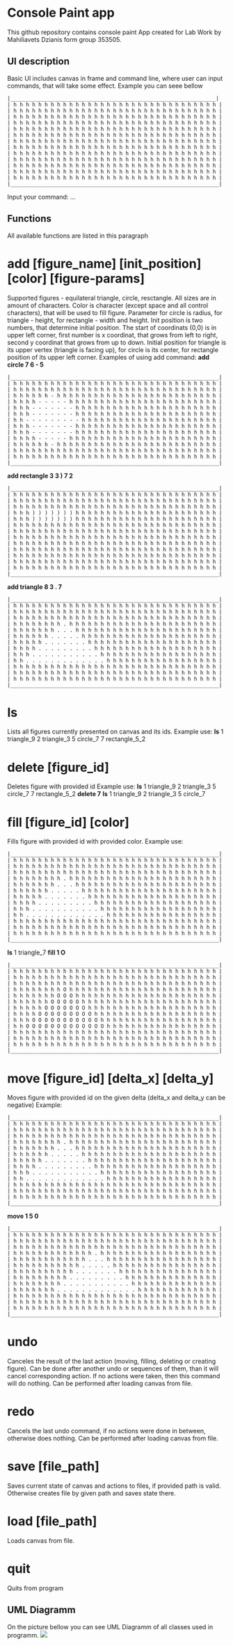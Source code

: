 # Console Paint app
This github repository contains console paint App created for Lab Work by Mahiliavets Dzianis form group 353505. 
## UI description
Basic UI includes canvas in frame and command line, where user can input commands, that will take some effect. Example you can seee bellow
```
|__________________________________________________________________|
| h h h h h h h h h h h h h h h h h h h h h h h h h h h h h h h h h |
| h h h h h h h h h h h h h h h h h h h h h h h h h h h h h h h h h |
| h h h h h h h h h h h h h h h h h h h h h h h h h h h h h h h h h |
| h h h h h h h h h h h h h h h h h h h h h h h h h h h h h h h h h |
| h h h h h h h h h h h h h h h h h h h h h h h h h h h h h h h h h |
| h h h h h h h h h h h h h h h h h h h h h h h h h h h h h h h h h |
| h h h h h h h h h h h h h h h h h h h h h h h h h h h h h h h h h |
| h h h h h h h h h h h h h h h h h h h h h h h h h h h h h h h h h |
| h h h h h h h h h h h h h h h h h h h h h h h h h h h h h h h h h |
| h h h h h h h h h h h h h h h h h h h h h h h h h h h h h h h h h |
| h h h h h h h h h h h h h h h h h h h h h h h h h h h h h h h h h |
| h h h h h h h h h h h h h h h h h h h h h h h h h h h h h h h h h |
| h h h h h h h h h h h h h h h h h h h h h h h h h h h h h h h h h |
|___________________________________________________________________|
```
Input your command: ...

## Functions
All available functions are listed in this paragraph 
# add [figure_name] [init_position] [color] [figure-params]
Supported figures - equilateral triangle, circle, resctangle.
All sizes are in amount of characters. Color is character (except space and all control characters), that will be used to fill figure. 
Parameter for circle is radius, for triangle - height, for rectangle - width and height.
Init position is two numbers, that determine initial position. The start of coordinats (0,0) is in upper left corner, first number is x coordinat, that grows from left to right, second y coordinat that grows from up to down.
Initial position for triangle is its upper vertex (triangle is facing up), for circle is its center, for rectangle position of its upper left corner.
Examples of using add command:
**add circle 7 6 - 5** 
```
|___________________________________________________________________|
| h h h h h h h h h h h h h h h h h h h h h h h h h h h h h h h h h |
| h h h h h h h h h h h h h h h h h h h h h h h h h h h h h h h h h |
| h h h h h h - h h h h h h h h h h h h h h h h h h h h h h h h h h |
| h h h h - - - - - h h h h h h h h h h h h h h h h h h h h h h h h |
| h h h - - - - - - - h h h h h h h h h h h h h h h h h h h h h h h |
| h h h - - - - - - - h h h h h h h h h h h h h h h h h h h h h h h |
| h h - - - - - - - - - h h h h h h h h h h h h h h h h h h h h h h |
| h h h - - - - - - - h h h h h h h h h h h h h h h h h h h h h h h |
| h h h - - - - - - - h h h h h h h h h h h h h h h h h h h h h h h |
| h h h h - - - - - h h h h h h h h h h h h h h h h h h h h h h h h |
| h h h h h h - h h h h h h h h h h h h h h h h h h h h h h h h h h |
| h h h h h h h h h h h h h h h h h h h h h h h h h h h h h h h h h |
| h h h h h h h h h h h h h h h h h h h h h h h h h h h h h h h h h |
|___________________________________________________________________|
```
**add rectangle 3 3 ) 7 2**
```
|___________________________________________________________________|
| h h h h h h h h h h h h h h h h h h h h h h h h h h h h h h h h h |
| h h h h h h h h h h h h h h h h h h h h h h h h h h h h h h h h h |
| h h h h h h h h h h h h h h h h h h h h h h h h h h h h h h h h h |
| h h h ) ) ) ) ) ) ) h h h h h h h h h h h h h h h h h h h h h h h |
| h h h ) ) ) ) ) ) ) h h h h h h h h h h h h h h h h h h h h h h h |
| h h h h h h h h h h h h h h h h h h h h h h h h h h h h h h h h h |
| h h h h h h h h h h h h h h h h h h h h h h h h h h h h h h h h h |
| h h h h h h h h h h h h h h h h h h h h h h h h h h h h h h h h h |
| h h h h h h h h h h h h h h h h h h h h h h h h h h h h h h h h h |
| h h h h h h h h h h h h h h h h h h h h h h h h h h h h h h h h h |
| h h h h h h h h h h h h h h h h h h h h h h h h h h h h h h h h h |
| h h h h h h h h h h h h h h h h h h h h h h h h h h h h h h h h h |
| h h h h h h h h h h h h h h h h h h h h h h h h h h h h h h h h h |
|___________________________________________________________________|
```
**add triangle 8 3 . 7**
```
|___________________________________________________________________|
| h h h h h h h h h h h h h h h h h h h h h h h h h h h h h h h h h |
| h h h h h h h h h h h h h h h h h h h h h h h h h h h h h h h h h |
| h h h h h h h h h h h h h h h h h h h h h h h h h h h h h h h h h |
| h h h h h h h h . h h h h h h h h h h h h h h h h h h h h h h h h |
| h h h h h h h . . . h h h h h h h h h h h h h h h h h h h h h h h |
| h h h h h h . . . . . h h h h h h h h h h h h h h h h h h h h h h |
| h h h h h . . . . . . . h h h h h h h h h h h h h h h h h h h h h |
| h h h h . . . . . . . . . h h h h h h h h h h h h h h h h h h h h |
| h h h . . . . . . . . . . . h h h h h h h h h h h h h h h h h h h |
| h h . . . . . . . . . . . . . h h h h h h h h h h h h h h h h h h |
| h h h h h h h h h h h h h h h h h h h h h h h h h h h h h h h h h |
| h h h h h h h h h h h h h h h h h h h h h h h h h h h h h h h h h |
| h h h h h h h h h h h h h h h h h h h h h h h h h h h h h h h h h |
|___________________________________________________________________|
```
# ls
Lists all figures currently presented on canvas and its ids.
Example use:
**ls**
1 triangle_9
2 triangle_3
5 circle_7
7 rectangle_5_2

# delete [figure_id]
Deletes figure with provided id
Example use:
**ls**
1 triangle_9
2 triangle_3
5 circle_7
7 rectangle_5_2
**delete 7**
**ls**
1 triangle_9
2 triangle_3
5 circle_7
# fill [figure_id] [color]
Fills figure with provided id with provided color.
Example use:
```
|___________________________________________________________________|
| h h h h h h h h h h h h h h h h h h h h h h h h h h h h h h h h h |
| h h h h h h h h h h h h h h h h h h h h h h h h h h h h h h h h h |
| h h h h h h h h h h h h h h h h h h h h h h h h h h h h h h h h h |
| h h h h h h h h . h h h h h h h h h h h h h h h h h h h h h h h h |
| h h h h h h h . . . h h h h h h h h h h h h h h h h h h h h h h h |
| h h h h h h . . . . . h h h h h h h h h h h h h h h h h h h h h h |
| h h h h h . . . . . . . h h h h h h h h h h h h h h h h h h h h h |
| h h h h . . . . . . . . . h h h h h h h h h h h h h h h h h h h h |
| h h h . . . . . . . . . . . h h h h h h h h h h h h h h h h h h h |
| h h . . . . . . . . . . . . . h h h h h h h h h h h h h h h h h h |
| h h h h h h h h h h h h h h h h h h h h h h h h h h h h h h h h h |
| h h h h h h h h h h h h h h h h h h h h h h h h h h h h h h h h h |
| h h h h h h h h h h h h h h h h h h h h h h h h h h h h h h h h h |
|___________________________________________________________________|
```
**ls**
1 triangle_7
**fill 1 O**
```
|___________________________________________________________________|
| h h h h h h h h h h h h h h h h h h h h h h h h h h h h h h h h h |
| h h h h h h h h h h h h h h h h h h h h h h h h h h h h h h h h h |
| h h h h h h h h h h h h h h h h h h h h h h h h h h h h h h h h h |
| h h h h h h h h O h h h h h h h h h h h h h h h h h h h h h h h h |
| h h h h h h h O O O h h h h h h h h h h h h h h h h h h h h h h h |
| h h h h h h O O O O O h h h h h h h h h h h h h h h h h h h h h h |
| h h h h h O O O O O O O h h h h h h h h h h h h h h h h h h h h h |
| h h h h O O O O O O O O O h h h h h h h h h h h h h h h h h h h h |
| h h h O O O O O O O O O O O h h h h h h h h h h h h h h h h h h h |
| h h O O O O O O O O O O O O O h h h h h h h h h h h h h h h h h h |
| h h h h h h h h h h h h h h h h h h h h h h h h h h h h h h h h h |
| h h h h h h h h h h h h h h h h h h h h h h h h h h h h h h h h h |
| h h h h h h h h h h h h h h h h h h h h h h h h h h h h h h h h h |
|___________________________________________________________________|
```

# move [figure_id] [delta_x] [delta_y]
Moves figure with provided id on the given delta (delta_x and delta_y can be negative)
Example:
```
|___________________________________________________________________|
| h h h h h h h h h h h h h h h h h h h h h h h h h h h h h h h h h |
| h h h h h h h h h h h h h h h h h h h h h h h h h h h h h h h h h |
| h h h h h h h h h h h h h h h h h h h h h h h h h h h h h h h h h |
| h h h h h h h h . h h h h h h h h h h h h h h h h h h h h h h h h |
| h h h h h h h . . . h h h h h h h h h h h h h h h h h h h h h h h |
| h h h h h h . . . . . h h h h h h h h h h h h h h h h h h h h h h |
| h h h h h . . . . . . . h h h h h h h h h h h h h h h h h h h h h |
| h h h h . . . . . . . . . h h h h h h h h h h h h h h h h h h h h |
| h h h . . . . . . . . . . . h h h h h h h h h h h h h h h h h h h |
| h h . . . . . . . . . . . . . h h h h h h h h h h h h h h h h h h |
| h h h h h h h h h h h h h h h h h h h h h h h h h h h h h h h h h |
| h h h h h h h h h h h h h h h h h h h h h h h h h h h h h h h h h |
| h h h h h h h h h h h h h h h h h h h h h h h h h h h h h h h h h |
|___________________________________________________________________|
```
**move 1 5 0**
```
|___________________________________________________________________|
| h h h h h h h h h h h h h h h h h h h h h h h h h h h h h h h h h |
| h h h h h h h h h h h h h h h h h h h h h h h h h h h h h h h h h |
| h h h h h h h h h h h h h h h h h h h h h h h h h h h h h h h h h |
| h h h h h h h h h h h h h . h h h h h h h h h h h h h h h h h h h |
| h h h h h h h h h h h h . . . h h h h h h h h h h h h h h h h h h |
| h h h h h h h h h h h . . . . . h h h h h h h h h h h h h h h h h |
| h h h h h h h h h h . . . . . . . h h h h h h h h h h h h h h h h |
| h h h h h h h h h . . . . . . . . . h h h h h h h h h h h h h h h |
| h h h h h h h h . . . . . . . . . . . h h h h h h h h h h h h h h |
| h h h h h h h . . . . . . . . . . . . . h h h h h h h h h h h h h |
| h h h h h h h h h h h h h h h h h h h h h h h h h h h h h h h h h |
| h h h h h h h h h h h h h h h h h h h h h h h h h h h h h h h h h |
| h h h h h h h h h h h h h h h h h h h h h h h h h h h h h h h h h |
|___________________________________________________________________|
```
# undo
Canceles the result of the last action (moving, filling, deleting or creating figure). Can be done after another undo or sequences of them, than it will cancel corresponding action. If no actions were taken, then this command will do nothing. Can be performed after loading canvas from file.
# redo
Cancels the last undo command, if no actions were done in between, otherwise does nothing. Can be performed after loading canvas from file.
# save [file_path]
Saves current state of canvas and actions to files, if provided path is valid. Otherwise creates file by given path and saves state there.
# load [file_path]
Loads canvas from file.
# quit
Quits from program
## UML Diagramm
On the picture bellow you can see UML Diagramm of all classes used in programm.
![](Paint-UML.png)
